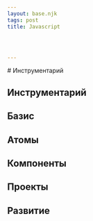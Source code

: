 ```yaml
---
layout: base.njk
tags: post
title: Javascript




---
```


<section id="zero">
# Инструментарий

</section>

<section id="zero2">

# Инструментарий



</section>

<section id="one">

# Базис



</section>


<section id="two">

# Атомы

</section>


<section id="three">

# Компоненты

</section>


<section id="for">

# Проекты

</section>

<section id="five">

# Развитие

</section>
